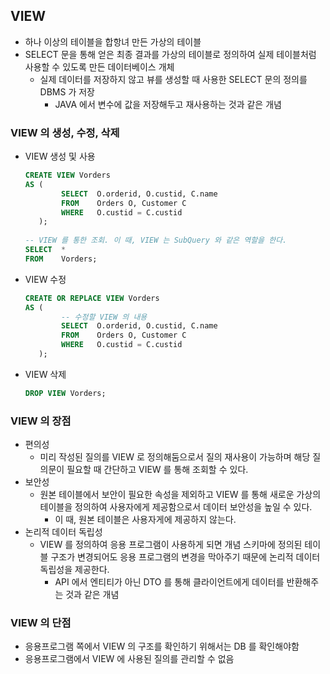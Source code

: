 ## VIEW
- 하나 이상의 테이블을 합항녀 만든 가상의 테이블
- SELECT 문을 통해 얻은 최종 결과를 가상의 테이블로 정의하여 실제 테이블처럼 사용할 수 있도록 만든 데이터베이스 개체
    - 실제 데이터를 저장하지 않고 뷰를 생성할 때 사용한 SELECT 문의 정의를 DBMS 가 저장
        - JAVA 에서 변수에 값을 저장해두고 재사용하는 것과 같은 개념

### VIEW 의 생성, 수정, 삭제
- VIEW 생성 및 사용
    ```sql
    CREATE VIEW Vorders
    AS (
            SELECT  O.orderid, O.custid, C.name
            FROM    Orders O, Customer C
            WHERE   O.custid = C.custid
       );
       
    -- VIEW 를 통한 조회. 이 때, VIEW 는 SubQuery 와 같은 역할을 한다.
    SELECT  *
    FROM    Vorders;
    ```
- VIEW 수정
    ```sql
    CREATE OR REPLACE VIEW Vorders
    AS (
            -- 수정할 VIEW 의 내용
            SELECT  O.orderid, O.custid, C.name
            FROM    Orders O, Customer C
            WHERE   O.custid = C.custid
       );
    ```
- VIEW 삭제
    ```sql
    DROP VIEW Vorders;
    ```

### VIEW 의 장점
- 편의성
    - 미리 작성된 질의를 VIEW 로 정의해둠으로서 질의 재사용이 가능하며 해당 질의문이 필요할 때 간단하고 VIEW 를 통해 조회할 수 있다.
- 보안성
    - 원본 테이블에서 보안이 필요한 속성을 제외하고 VIEW 를 통해 새로운 가상의 테이블을 정의하여 사용자에게 제공함으로서 데이터 보안성을 높일 수 있다.
        - 이 때, 원본 테이블은 사용자게에 제공하지 않는다.
- 논리적 데이터 독립성
    - VIEW 를 정의하여 응용 프로그램이 사용하게 되면 개념 스키마에 정의된 테이블 구조가 변경되어도 응용 프로그램의 변경을 막아주기 때문에
      논리적 데이터 독립성을 제공한다.
        - API 에서 엔티티가 아닌 DTO 를 통해 클라이언트에게 데이터를 반환해주는 것과 같은 개념

### VIEW 의 단점
- 응용프로그램 쪽에서 VIEW 의 구조를 확인하기 위해서는 DB 를 확인해야함
- 응용프로그램에서 VIEW 에 사용된 질의를 관리할 수 없음